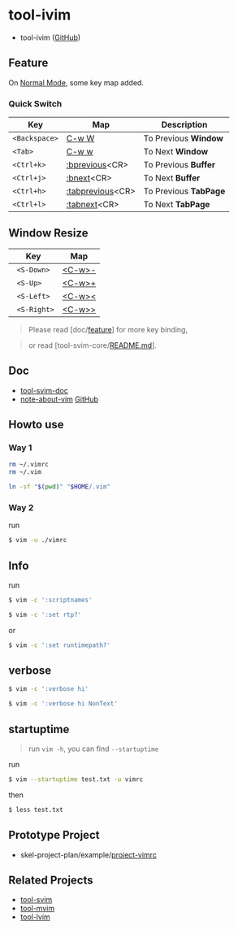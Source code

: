 

# tool-ivim

* tool-ivim ([GitHub](https://github.com/samwhelp/tool-ivim))


## Feature

On [Normal Mode](https://vimhelp.org/index.txt.html#normal-index), some key map added.


### Quick Switch

| Key | Map | Description |
| --- | --- | --- |
| `<Backspace>` | [C-w W](https://vimhelp.org/windows.txt.html#CTRL-W_W) | To Previous **Window** |
| `<Tab>` | [C-w w](https://vimhelp.org/windows.txt.html#CTRL-W_w) | To Next **Window** |
| `<Ctrl+k>` | [:bprevious](https://vimhelp.org/windows.txt.html#:bprevious)&lt;CR&gt; | To Previous **Buffer** |
| `<Ctrl+j>` | [:bnext](https://vimhelp.org/windows.txt.html#:bnext)&lt;CR&gt; | To Next **Buffer** |
| `<Ctrl+h>` | [:tabprevious](https://vimhelp.org/tabpage.txt.html#:tabprevious)&lt;CR&gt; | To Previous **TabPage** |
| `<Ctrl+l>` | [:tabnext](https://vimhelp.org/tabpage.txt.html#:tabnext)&lt;CR&gt; | To Next **TabPage** |


## Window Resize

| Key | Map |
| --- | --- |
| ` <S-Down>` | [&lt;C-w&gt;-](https://vimhelp.org/windows.txt.html#CTRL-W_-) |
| ` <S-Up>` | [&lt;C-w&gt;+](https://vimhelp.org/windows.txt.html#CTRL-W_+) |
| ` <S-Left>` | [&lt;C-w&gt;<](https://vimhelp.org/windows.txt.html#CTRL-W_<) |
| ` <S-Right>` | [&lt;C-w&gt;>](https://vimhelp.org/windows.txt.html#CTRL-W_>) |

> Please read [doc/[feature](https://samwhelp.github.io/tool-svim-doc/read/en_us/#/feature)] for more key binding,

> or read [tool-svim-core/[README.md](https://github.com/samwhelp/tool-svim-core)].


## Doc

* [tool-svim-doc](https://samwhelp.github.io/tool-svim-doc)
* [note-about-vim](https://samwhelp.github.io/note-about-vim) [GitHub](https://github.com/samwhelp/note-about-vim)

## Howto use


### Way 1

``` sh
rm ~/.vimrc
rm ~/.vim
```

``` sh
ln -sf "$(pwd)" "$HOME/.vim"
```

### Way 2

run

``` sh
$ vim -u ./vimrc
```

## Info

run

``` sh
$ vim -c ':scriptnames'
```

``` sh
$ vim -c ':set rtp?'
```

or

``` sh
$ vim -c ':set runtimepath?'
```


## verbose

``` sh
$ vim -c ':verbose hi'
```

``` sh
$ vim -c ':verbose hi NonText'
```


## startuptime

> run `vim -h`, you can find `--startuptime`

run

``` sh
$ vim --startuptime test.txt -u vimrc
```

then

``` sh
$ less test.txt
```


## Prototype Project

* skel-project-plan/example/[project-vimrc](https://github.com/samwhelp/skel-project-plan/tree/gh-pages/example/project-vimrc)


## Related Projects

* [tool-svim](https://github.com/samwhelp/tool-svim)
* [tool-mvim](https://github.com/samwhelp/tool-mvim)
* [tool-lvim](https://github.com/samwhelp/tool-lvim)
